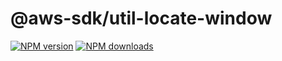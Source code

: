 # @aws-sdk/util-locate-window

[![NPM version](https://img.shields.io/npm/v/@aws-sdk/util-locate-window/beta.svg)](https://www.npmjs.com/package/@aws-sdk/util-locate-window)
[![NPM downloads](https://img.shields.io/npm/dm/@aws-sdk/util-locate-window.svg)](https://www.npmjs.com/package/@aws-sdk/util-locate-window)
